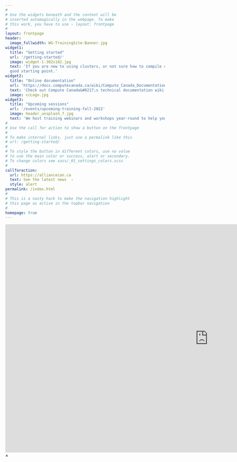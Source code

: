 ```yaml
---
#
# Use the widgets beneath and the content will be
# inserted automagically in the webpage. To make
# this work, you have to use › layout: frontpage
#
layout: frontpage
header:
  image_fullwidth: WG-TrainingSite-Banner.jpg
widget1:
  title: "Getting started"
  url: '/getting-started/'
  image: widget-1-302x182.jpg
  text: 'If you are new to using clusters, or not sure how to compile codes or submit Slurm jobs, this page is a
  good starting point.'
widget2:
  title: "Online documentation"
  url: 'https://docs.computecanada.ca/wiki/Compute_Canada_Documentation'
  text: 'Check out Compute Canada&#8217;s technical documentation wiki, the primary source for information on Compute Canada resources and services.'
  image: ccLogo.jpg
widget3:
  title: "Upcoming sessions"
  url: '/events/upcoming-training-fall-2022'
  image: header_unsplash_7.jpg
  text: 'We host training webinars and workshops year-round to help you build skills in computational research. Check out our upcoming training events.'
#
# Use the call for action to show a button on the frontpage
#
# To make internal links, just use a permalink like this
# url: /getting-started/
#
# To style the button in different colors, use no value
# to use the main color or success, alert or secondary.
# To change colors see sass/_01_settings_colors.scss
#
callforaction:
  url: https://alliancecan.ca
  text: See the latest news  ›
  style: alert
permalink: /index.html
#
# This is a nasty hack to make the navigation highlight
# this page as active in the topbar navigation
#
homepage: true
---
```


<div id="videoModal" class="reveal-modal large" data-reveal="">
  <div class="flex-video widescreen vimeo" style="display: block;">
    <iframe width="1280" height="720" src="https://www.youtube.com/embed/3b5zCFSmVvU" frameborder="0" allowfullscreen></iframe>
  </div>
  <a class="close-reveal-modal">&#215;</a>
</div>
